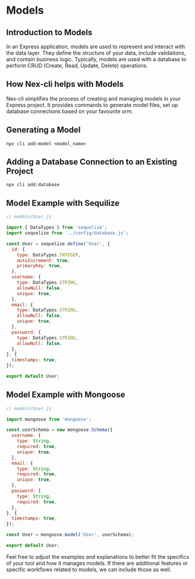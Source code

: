 # Models

## Introduction to Models
In an Express application, models are used to represent and interact with the data layer. They define the structure of your data, include validations, and contain business logic. Typically, models are used with a database to perform CRUD (Create, Read, Update, Delete) operations.

## How Nex-cli helps with Models
Nex-cli simplifies the process of creating and managing models in your Express project. It provides commands to generate model files, set up database connections based on your favourite orm.

## Generating a Model
```
npx cli add:model <model_name>

```

## Adding a Database Connection to an Existing Project
```
npx cli add:database
```

## Model Example with Sequilize
```javascript
// models/User.js

import { DataTypes } from 'sequelize';
import sequelize from '../config/database.js';

const User = sequelize.define('User', {
  id: {
    type: DataTypes.INTEGER,
    autoIncrement: true,
    primaryKey: true,
  },
  username: {
    type: DataTypes.STRING,
    allowNull: false,
    unique: true,
  },
  email: {
    type: DataTypes.STRING,
    allowNull: false,
    unique: true,
  },
  password: {
    type: DataTypes.STRING,
    allowNull: false,
  },
}, {
  timestamps: true,
});

export default User;

```

## Model Example with Mongoose
```javascript
// models/User.js

import mongoose from 'mongoose';

const userSchema = new mongoose.Schema({
  username: {
    type: String,
    required: true,
    unique: true,
  },
  email: {
    type: String,
    required: true,
    unique: true,
  },
  password: {
    type: String,
    required: true,
  },
}, {
  timestamps: true,
});

const User = mongoose.model('User', userSchema);

export default User;

```
Feel free to adjust the examples and explanations to better fit the specifics of your tool and how it manages models. If there are additional features or specific workflows related to models, we can include those as well.